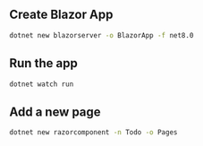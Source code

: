 ## Create Blazor App
```bash
dotnet new blazorserver -o BlazorApp -f net8.0
```

## Run the app
```bash
dotnet watch run
```


## Add a new page
```bash
dotnet new razorcomponent -n Todo -o Pages
```    
